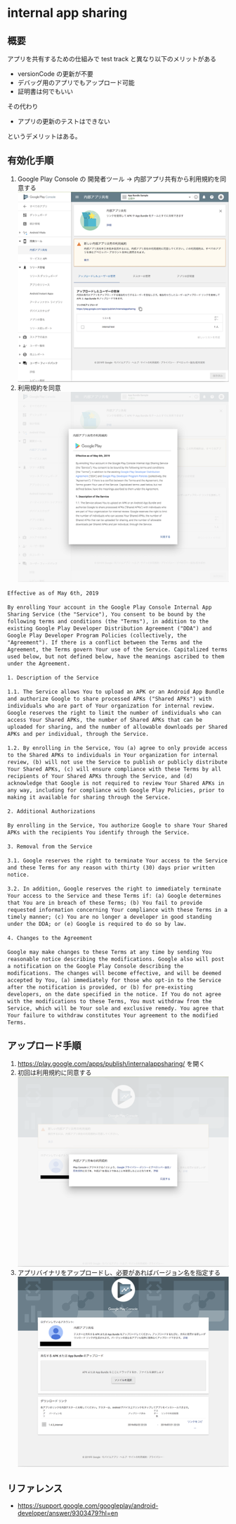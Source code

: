 # internal app sharing

## 概要

アプリを共有するための仕組みで test track と異なり以下のメリットがある

* versionCode の更新が不要
* デバッグ用のアプリでもアップロード可能
* 証明書は何でもいい

その代わり

* アプリの更新のテストはできない

というデメリットはある。

## 有効化手順

1. Google Play Console の 開発者ツール -> 内部アプリ共有から利用規約を同意する
![](./enable_flow1.png)
1. 利用規約を同意
![](./enable_flow2.png)

```
Effective as of May 6th, 2019

By enrolling Your account in the Google Play Console Internal App Sharing Service (the "Service"), You consent to be bound by the following terms and conditions (the "Terms"), in addition to the existing Google Play Developer Distribution Agreement ("DDA") and Google Play Developer Program Policies (collectively, the "Agreement"). If there is a conflict between the Terms and the Agreement, the Terms govern Your use of the Service. Capitalized terms used below, but not defined below, have the meanings ascribed to them under the Agreement.

1. Description of the Service

1.1. The Service allows You to upload an APK or an Android App Bundle and authorize Google to share processed APKs ("Shared APKs") with individuals who are part of Your organization for internal review. Google reserves the right to limit the number of individuals who can access Your Shared APKs, the number of Shared APKs that can be uploaded for sharing, and the number of allowable downloads per Shared APKs and per individual, through the Service.

1.2. By enrolling in the Service, You (a) agree to only provide access to the Shared APKs to individuals in Your organization for internal review, (b) will not use the Service to publish or publicly distribute Your Shared APKs, (c) will ensure compliance with these Terms by all recipients of Your Shared APKs through the Service, and (d) acknowledge that Google is not required to review Your Shared APKs in any way, including for compliance with Google Play Policies, prior to making it available for sharing through the Service.

2. Additional Authorizations

By enrolling in the Service, You authorize Google to share Your Shared APKs with the recipients You identify through the Service.

3. Removal from the Service

3.1. Google reserves the right to terminate Your access to the Service and these Terms for any reason with thirty (30) days prior written notice.

3.2. In addition, Google reserves the right to immediately terminate Your access to the Service and these Terms if: (a) Google determines that You are in breach of these Terms; (b) You fail to provide requested information concerning Your compliance with these Terms in a timely manner; (c) You are no longer a developer in good standing under the DDA; or (e) Google is required to do so by law.

4. Changes to the Agreement

Google may make changes to these Terms at any time by sending You reasonable notice describing the modifications. Google also will post a notification on the Google Play Console describing the modifications. The changes will become effective, and will be deemed accepted by You, (a) immediately for those who opt-in to the Service after the notification is provided, or (b) for pre-existing developers, on the date specified in the notice. If You do not agree with the modifications to these Terms, You must withdraw from the Service, which will be Your sole and exclusive remedy. You agree that Your failure to withdraw constitutes Your agreement to the modified Terms.
```

## アップロード手順

1. https://play.google.com/apps/publish/internalappsharing/ を開く
1. 初回は利用規約に同意する
![](./upload_flow1.png)
1. アプリバイナリをアップロードし、必要があればバージョン名を指定する
![](./upload_flow2.png)

## リファレンス

* https://support.google.com/googleplay/android-developer/answer/9303479?hl=en
